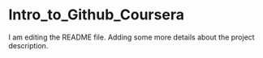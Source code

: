 # Intro_to_Github_Coursera
I am editing the README file. Adding some more details about the project description.
